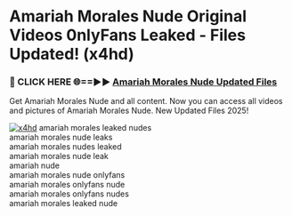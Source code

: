 # Amariah Morales Nude Original Videos 0nlyFans Leaked - Files Updated! (x4hd)

<h3>🔴 CLICK HERE 🌐==►► <a href="https://tinyurl.com/52m3yx9h" rel="nofollow">Amariah Morales Nude Updated Files</a></h3>

Get Amariah Morales Nude and all content. Now you can access all videos and pictures of Amariah Morales Nude. New Updated Files 2025!

[![x4hd](https://i.imgur.com/TnHtlc8.gif)](https://tinyurl.com/52m3yx9h)
amariah morales leaked nudes<br>
amariah morales nude leaks<br>
amariah morales nudes leaked<br>
amariah morales nude leak<br>
amariah nude<br>
amariah morales nude onlyfans<br>
amariah morales onlyfans nude<br>
amariah morales onlyfans nudes<br>
amariah morales leaked nude